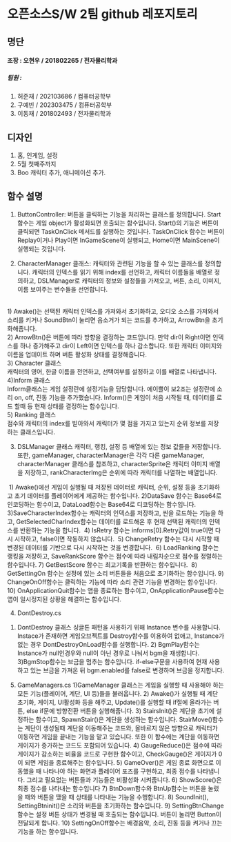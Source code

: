 # 오픈소스S/W 2팀 github 레포지토리

## 명단

#### 조장 : 오현우 / 201802265 / 전자물리학과

##### 팀원 :

1. 허준재 / 202103686 / 컴퓨터공학부
2. 구예빈 / 202303475 / 컴퓨터공학부
3. 이동재 / 201802493 / 전자물리학과

## 디자인

1. 홈, 인게임, 설정
2. 5월 첫째주까지
3. Boo 캐릭터 추가, 애니메이션 추가.

## 함수 설명

1. ﻿ButtonController:
    버튼을 클릭하는 기능을 처리하는 클래스를 정의합니다.
    Start 함수는 게임 object가 활성화되면 호출되는 함수입니다. Start()의 기능은 버튼이 클릭되면 TaskOnClick 메서드를 실행하는 것입니다.
    TaskOnClick 함수는 버튼이 Replay이거나 Play이면 InGameScene이 실행되고, Home이면 MainScene이 실행되는 것입니다.

2. ﻿CharacterManager 클래스:
    캐릭터와 관련된 기능을 할 수 있는 클래스를 정의합니다.
    캐릭터의 인덱스를 읽기 위해 index를 선언하고, 캐릭터 이름들을 배열로 정의하고, DSLManager로 캐릭터의 정보와 설정들을 가져오고, 버튼, 소리, 이미지, 이름 보여주는 변수들을 선언합니다.<br>
<br>
 1) ﻿Awake()는 선택된 캐릭터 인덱스를 가져와서 초기화하고, 오디오 소스를 가져와서 소리를 키거나 SoundBtn이 눌리면 음소거가 되는 코드를 추가하고, ArrowBtn을 초기화해줍니다.<br>
 2) ﻿ArrowBtn()은 버튼에 따라 방향을 결정하는 코드입니다. 만약 dir이 Right이면 인덱스를 하나 증가해주고 dir이 Left이면 인텍스를 하나 감소합니다. 또한 캐릭터 이미지와 이름을 업데이트 하며 버튼 활성화 상태를 결정해줍니다.<br>
 3) ﻿Character 클래스<br>
 캐릭터의 영어, 한글 이름을 전언하고, 선택여부를 설정하고 이를 배열로 나타냅니다.<br>
 4)﻿Inform 클래스<br>
 Inform클래스는 게임 설정란에 설정기능을 담당합니다. 에이쁠이 보2조는 설정란에 소리 on, off, 진동 기능을 추가했습니다. Inform()은 게임이 처음 시작될 때, 데이터를 로드 할때 등 현재 상태를 결정하는 함수입니다.<br>
 5)﻿ Ranking 클래스<br>
 점수와 캐릭터의 index를 빋아와서 캐릭터가 몇 점을 가지고 있는지 순위 정보를 저장하는 클래스입니다.<br>


3. ﻿DSLManager 클래스
 캐릭터, 랭킹, 설정 등 배열에 있는 정보 값들을 저장합니다. 
또한, gameManager, characterManager은 각각 다른 gameManager, characterManager 클래스를 참조하고, characterSprite은 캐릭터 이미지 배열을 저장하고, rankCharacterImg은 순위에 따라 캐릭터를 나열하는 배열입니다.

﻿ 1) Awake()에선 게임이 실행될 때 저장된 데이터로 캐릭터, 순위, 설정 등을 초기화하고 초기 데이터를 플레이어에게 제공하는 함수입니다.
 ﻿2)DataSave 함수는 Base64로 인코딩하는 함수이고, DataLoad함수는 Base64로 디코딩하는 함수입니다.
 ﻿3)SaveCharacterIndex함수는 캐릭터의 인덱스를 저장하고, 씬을 로드하는 기능을 하고,  GetSelectedCharIndex함수는 데이터를 로드해온 후 현재 선택된 캐릭터의 인덱스를 반환하는 기능을 합니다.
﻿ 4) IsRetry 함수는 informs[0].Retry값이 true이면 다시 시작하고, false이면 작동하지 않습니다.
﻿ 5) ChangeRetry 함수는 다시 시작할 때 변경된 데이터를 기반으로 다시 시작하는 것을 변경합니다.
﻿ 6) LoadRanking 함수는 랭킹을 저장하고, SaveRankScore 함수는 점수에 따라 내림차순으로 점수를 정렬하는 함수입니다.
 7)  GetBestScore 함수는 최고기록을 반환하는 함수입니다.
﻿ 8) GetSettingOn 함수는 설정에 있는 소리 버튼들을 처음으로 초기화하는 함수입니다.
 9) ChangeOnOff함수는 클릭하는 기능에 따라 소리 관련 기능을 변경하는 함수입니다.
 ﻿10) OnApplicationQuit함수는 앱을 종료하는 함수이고, OnApplicationPause함수는 앱이 일시정지된 상황을 해결하는 함수입니다.


4. ﻿DontDestroy.cs
 1) DontDestroy 클래스
 싱글톤 패턴을 사용하기 위해 Instance 변수를 사용합니다. Instace가 존재하면 게임오브젝트를 Destroy함수를 이용하여 없애고, Instance가 없는 경우 DontDestroyOnLoad함수를 실행합니다.
 ﻿2) BgmPlay함수는 Instance가 null인경우와 null이 아닌 경우로 나눠서 bgm을 재생합니다.
 3)﻿BgmStop함수는 브금을 멈추는 함수입니다. if-else구문을 사용하여 현재 사용하고 있는 브금을 가져온 뒤 bgm.enabled를 false로 변경하며 브금을 정지합니다.

5. ﻿GameManagers.cs
   1)GameManager 클래스는 게임을 실행할 때 사용해야 하는 모든 기능(플레이어, 계단, UI 등)들을 불러옵니다.
   2) ﻿Awake()가 실행될 때 계단 초기화, 게이지, UI활성화 등을 해주고, Update()를 실행할 때 if절에 올라가는 버튼, else if문에 방향전환 버튼을 실행해줍니다.
   3) ﻿StairsInit()은 계단을 초기에 설정하는 함수이고, SpawnStair()은 계단을 생성하는 함수입니다. StairMove()함수는 계단이 생성될때 계단을 이동해주는 코드와, 올바르지 않은 방향으로 캐릭터가 이동하면 게임을 끝내는 기능을 맡고 있습니다. 또한 이 함수에는 계단을 이동하면 게이지가 증가하는 코드도 포함되어 있습니다.
   4) ﻿GaugeReduce()은 점수에 따라 게이지가 감소하는 비율을 코드로 구현한 함수이고, CheckGauge()은 게이지가 0이 되면 게임을 종료해주는 함수입니다.
   5) ﻿GameOver()은 게임 종료 화면으로 이동했을 때 나타나야 하는 화면과 플레이어 포즈를 구현하고, 최종 점수를 나타냅니다. 그리고 필요없는 버튼들과 기능들은 비활성화 시켜줍니다.
   6) ﻿ShowScore()은 최종 점수를 나타내는 함수입니다
   7) ﻿BtnDown함수와 BtnUp함수는 버튼을 눌렀을 때와 버튼을 땠을 때 상태를 나타내는 기능을 수행합니다.
   8) ﻿SoundInit(), SettingBtninit()은 소리와 버튼을 초기화하는 함수입니다.
   9) ﻿SettingBtnChange함수는 설정 버튼 상태가 변경될 때 호출되는 함수입니다. 버튼이 눌리면 Button이 전달되게 합니다.
   10) ﻿SettingOnOff함수는 배경음악, 소리, 진동 등을 켜거나 끄는 기능을 하는 함수입니다.


